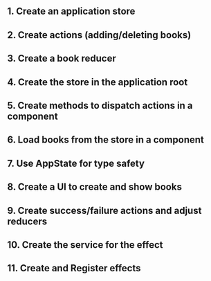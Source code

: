 ## 1. Create an application store

## 2. Create actions (adding/deleting books)

## 3. Create a book reducer

## 4. Create the store in the application root

## 5. Create methods to dispatch actions in a component

## 6. Load books from the store in a component

## 7. Use AppState for type safety

## 8. Create a UI to create and show books

## 9. Create success/failure actions and adjust reducers

## 10. Create the service for the effect

## 11. Create and Register effects
